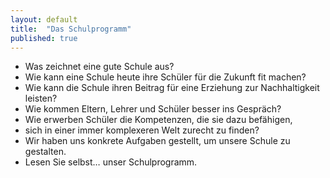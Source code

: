 ```yaml
---
layout: default
title:  "Das Schulprogramm"
published: true
---
```


- Was zeichnet eine gute Schule aus? 
- Wie kann eine Schule heute ihre Schüler für die Zukunft fit machen? 
- Wie kann die Schule ihren Beitrag für eine Erziehung zur Nachhaltigkeit leisten? 
- Wie kommen Eltern, Lehrer und Schüler besser ins Gespräch? 
- Wie erwerben Schüler die Kompetenzen, die sie dazu befähigen, 
- sich in einer immer komplexeren Welt zurecht zu finden?
- Wir haben uns konkrete Aufgaben gestellt, um unsere Schule zu gestalten. 
- Lesen Sie selbst… unser Schulprogramm. 

